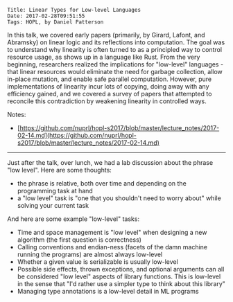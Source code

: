     Title: Linear Types for Low-level Languages
    Date: 2017-02-28T09:51:55
    Tags: HOPL, by Daniel Patterson

<!-- more -->

In this talk, we covered early papers (primarily, by Girard, Lafont, and
Abramsky) on linear logic and its reflections into computation. The goal was to
understand why linearity is often turned to as a principled way to control
resource usage, as shows up in a language like Rust. From the very beginning,
researchers realized the implications for "low-level" languages - that linear
resources would eliminate the need for garbage collection, allow in-place
mutation, and enable safe parallel computation. However, pure implementations
of linearity incur lots of copying, doing away with any efficiency gained, and
we covered a survey of papers that attempted to reconcile this contradiction by
weakening linearity in controlled ways.

Notes:

- [https://github.com/nuprl/hopl-s2017/blob/master/lecture_notes/2017-02-14.md](https://github.com/nuprl/hopl-s2017/blob/master/lecture_notes/2017-02-14.md)

- - -

Just after the talk, over lunch, we had a lab discussion about the phrase
"low level". Here are some thoughts:

- the phrase is relative, both over time and depending on the programming
  task at hand
- a "low level" task is "one that you shouldn't need to worry about" while
  solving your current task

And here are some example "low-level" tasks:

- Time and space management is "low level" when designing a new algorithm
  (the first question is correctness)
- Calling conventions and endian-ness (facets of the damn machine running
  the programs) are almost always low-level
- Whether a given value is serializable is usually low-level
- Possible side effects, thrown exceptions, and optional arguments can all
  be considered "low level" aspects of library functions. This is low-level
  in the sense that "I'd rather use a simpler type to think about this library"
- Managing type annotations is a low-level detail in ML programs
